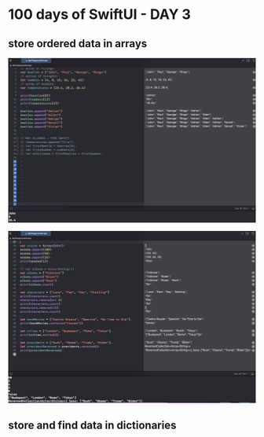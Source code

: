 # 100 days of SwiftUI - DAY 3

## store ordered data in arrays

![Alt text](https://github.com/andreynho2006/swiftUI-100-days/blob/main/day3/img/img1.png)

![Alt text](https://github.com/andreynho2006/swiftUI-100-days/blob/main/day3/img/img2.png)

## store and find data in dictionaries